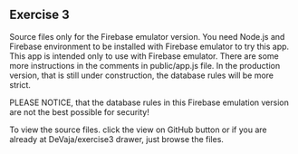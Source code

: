 ## Exercise 3

Source files only for the Firebase emulator version.
You need Node.js and Firebase environment to be installed with Firebase emulator to try this app. This app is intended only to use with Firebase emulator. There are some more instructions in the comments in public/app.js file. In the production version, that is still under construction, the database rules will be more strict.

PLEASE NOTICE, that the database rules in this Firebase emulation version are not the best possible for security!

To view the source files. click the view on GitHub button or if you are already at DeVaja/exercise3 drawer, just browse the files.